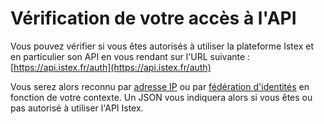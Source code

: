 # Vérification de votre accès à l'API

Vous pouvez vérifier si vous êtes autorisés à utiliser la plateforme Istex et en particulier son API en vous rendant sur l'URL suivante : [https://api.istex.fr/auth](https://api.istex.fr/auth)

Vous serez alors reconnu par [adresse IP](ip.md) ou par [fédération d'identités](fede.md) en fonction de votre contexte. Un JSON vous indiquera alors si vous êtes ou pas autorisé à utiliser l'API Istex.

